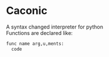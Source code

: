 # Caconic

A syntax changed interpreter for python\
Functions are declared like:
```py
func name arg,u,ments:
  code
```
